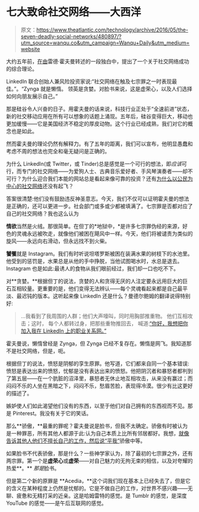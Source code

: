 # 七大致命社交网络——大西洋

> 原文：<https://www.theatlantic.com/technology/archive/2016/05/the-seven-deadly-social-networks/480897/?utm_source=wanqu.co&utm_campaign=Wanqu+Daily&utm_medium=website>



大约五年前，[在由](http://www.wsj.com/articles/SB10001424052702303657404576363452101709880)雷德·霍夫曼转述的一段独白中，提出了一个关于社交网络成功的综合理论。

LinkedIn 联合创始人兼风险投资家说:“社交网络在触及七宗罪之一时表现最佳。”。“Zynga 就是懒惰。 领英是贪婪。对脸书来说，这是虚荣心，以及人们选择如何向朋友展示自己。”

那是硅谷令人兴奋的日子。用霍夫曼的话来说，科技行业正处于“全速前进”状态，新的社交移动应用在所有可以想象的话题上涌现。五年后，硅谷变得巨大，移动也更加缓慢——它是美国经济不稳定的厚皮动物。这个行业已经成熟，我们对它的概念也是如此。

然而霍夫曼的理论仍然有解释力。有了五年的距离，我们可以宣布，他明显愚蠢和考虑不周的想法也完全和毫无疑问是正确的。

为什么 LinkedIn(或 Twitter，或 Tinder)总是感觉是一个可行的想法，即*应该*可行，而专门的社交网络——为爱狗人士、古典音乐爱好者、手风琴演奏者——却不可行？为什么迎合我们本能的网站总是看起来像可靠的投资？还有[为什么以公民为中心的社交网络](http://www.gq.com/story/countable-tinder-for-politics)还没有起飞？

答案很清楚:他们没有鼓励违反神圣意志。今天，我们不仅可以证明霍夫曼的想法是正确的，还可以更进一步。社会部门或多或少都被填满了。七宗罪是否都对应了自己的社交网络？我也这么认为

**情欲**当然是火绒。那很简单。在但丁的*地狱中，*是许多七宗罪伪经的来源，好色的灵魂永远被吹走，就像他们被困在飓风中一样。今天，他们将被谴责为类似的旋风——永远向右滑动，但永远找不到火柴。

**饕餮**就是 Instagram。我们有时听说坦塔罗斯被困在装满水果的树枝下的水池里。他受到的惩罚是，水果总是从他的手中挣脱，当他试图喝水时，水总是退去。Instagram 也是如此:最诱人的食物从我们眼前经过，我们却一口也吃不下。

对**贪婪。**根据但丁的说法，贪婪的人和贪得无厌的人注定要永远用巨大的巨石互相较量。更重要的是，他们变得无法辨认——每个灵魂看起来都是自己最平淡、最迟钝的版本。这听起来像 LinkedIn 还是什么？曼德尔鲍姆的翻译说得特别好:

> …我看到了我周围的人群；他们大声嚎叫，同时用胸部推重物。
> 他们互相攻击；这时，
> 每个人都转过身，把那些重物推回去，
> 喊道:[“你好，我想把你加入我在 LinkedIn 上的职业关系网。”](https://www.theatlantic.com/notes/all/2016/01/the-greatest-universal-new-yorker-cartoon-caption/423759/#note-406783)

霍夫曼说，懒惰曾经是 Zynga，但 Zynga 已经不复存在。懒惰是网飞。我知道那不是社交网络，但是，呃。

根据但丁的说法，愤怒是阴郁的孪生原罪。他写道，它们都来自同一个基本错误:愤怒是表达出来的愤怒，忧郁是没有表达出来的愤怒。他把阴沉者和暴怒者都判到了第五层——在一个肮脏的沼泽里，暴怒者无休止地互相攻击，从来没有赢过；而闷闷不乐的人坐在黑暗之下，闷闷不乐，愁眉苦脸，表现得冷漠。很少有比这更好的描述了。

嫉妒使人们如此渴望他们没有的东西，以至于他们对自己拥有的东西视而不见。那是 Pinterest。我没有关于它的笑话。

那么**骄傲，**最重的罪呢？霍夫曼说是脸书，但我不太确定。骄傲有时被认为是一种罪恶，所有其他人都源于此:认为自己本质上比所有邻居都好。我想，[就像告诉其他人他们不擅长自己的工作，然后说“平我”](https://medium.com/@joshuatopolsky/your-media-business-will-not-be-saved-1b0716b5010c#.j3a9uv9af)骄傲中等。

如果脸书不代表骄傲，那是什么？一些神学家认为，除了最初的七宗罪之外，还有两宗罪。第一个是**虚荣心**或**虚荣**——对自己魅力的无拘无束的相信，以及对夸耀的热爱**。** *那是*脸书。

但是第二个新的原罪是 **Acedia，**这个词我们现在基本上已经失去了，但是它的含义在某种程度上仍然是忧郁的。它是不做自己的工作，对世界不感兴趣——无聊、疲惫和无精打采的近亲。这是哈姆雷特的感觉。是 Tumblr 的感觉，是深度 YouTube 的感觉——是午后互联网的感觉。

